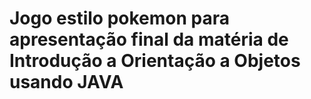 # Jogo estilo pokemon para apresentação final da matéria de Introdução a Orientação a Objetos usando JAVA
